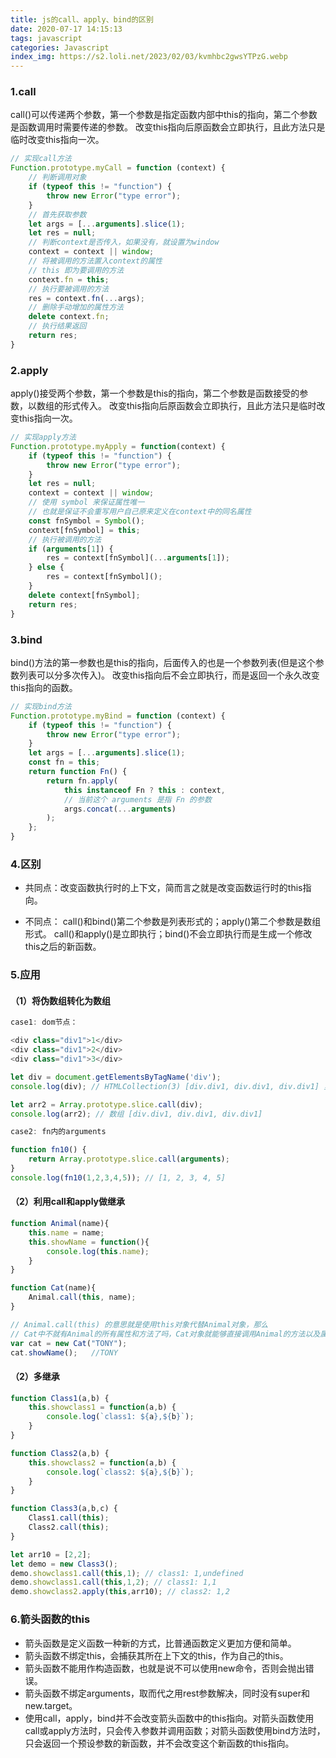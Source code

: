 ```yaml
---
title: js的call、apply、bind的区别
date: 2020-07-17 14:15:13
tags: javascript
categories: Javascript
index_img: https://s2.loli.net/2023/02/03/kvmhbc2gwsYTPzG.webp
---
```


### 1.call
call()可以传递两个参数，第一个参数是指定函数内部中this的指向，第二个参数是函数调用时需要传递的参数。
改变this指向后原函数会立即执行，且此方法只是临时改变this指向一次。

```javascript
// 实现call方法
Function.prototype.myCall = function (context) {
    // 判断调用对象
    if (typeof this != "function") {
        throw new Error("type error");
    }
    // 首先获取参数
    let args = [...arguments].slice(1);
    let res = null;
    // 判断context是否传入，如果没有，就设置为window
    context = context || window;
    // 将被调用的方法置入context的属性
    // this 即为要调用的方法
    context.fn = this;
    // 执行要被调用的方法
    res = context.fn(...args);
    // 删除手动增加的属性方法
    delete context.fn;
    // 执行结果返回
    return res;
}
```

### 2.apply
apply()接受两个参数，第一个参数是this的指向，第二个参数是函数接受的参数，以数组的形式传入。
改变this指向后原函数会立即执行，且此方法只是临时改变this指向一次。
```javascript
// 实现apply方法
Function.prototype.myApply = function(context) {
    if (typeof this != "function") {
        throw new Error("type error");
    }
    let res = null;
    context = context || window;
    // 使用 symbol 来保证属性唯一
    // 也就是保证不会重写用户自己原来定义在context中的同名属性
    const fnSymbol = Symbol();
    context[fnSymbol] = this;
    // 执行被调用的方法
    if (arguments[1]) {
        res = context[fnSymbol](...arguments[1]);
    } else {
        res = context[fnSymbol]();
    }
    delete context[fnSymbol];
    return res;
}
```

### 3.bind
bind()方法的第一参数也是this的指向，后面传入的也是一个参数列表(但是这个参数列表可以分多次传入)。
改变this指向后不会立即执行，而是返回一个永久改变this指向的函数。
```javascript
// 实现bind方法
Function.prototype.myBind = function (context) {
    if (typeof this != "function") {
        throw new Error("type error");
    }
    let args = [...arguments].slice(1);
    const fn = this;
    return function Fn() {
        return fn.apply(
            this instanceof Fn ? this : context,
            // 当前这个 arguments 是指 Fn 的参数
            args.concat(...arguments)
        );
    };
}
```

### 4.区别
* 共同点：改变函数执行时的上下文，简而言之就是改变函数运行时的this指向。

* 不同点：
call()和bind()第二个参数是列表形式的；apply()第二个参数是数组形式。
call()和apply()是立即执行；bind()不会立即执行而是生成一个修改this之后的新函数。

### 5.应用
#### （1）将伪数组转化为数组
```javascript
case1: dom节点：

<div class="div1">1</div>
<div class="div1">2</div>
<div class="div1">3</div>

let div = document.getElementsByTagName('div');
console.log(div); // HTMLCollection(3) [div.div1, div.div1, div.div1] 里面包含length属性

let arr2 = Array.prototype.slice.call(div);
console.log(arr2); // 数组 [div.div1, div.div1, div.div1]
```

```javascript
case2: fn内的arguments

function fn10() {
    return Array.prototype.slice.call(arguments);
}
console.log(fn10(1,2,3,4,5)); // [1, 2, 3, 4, 5]
```

#### （2）利用call和apply做继承
```javascript
function Animal(name){      
    this.name = name;      
    this.showName = function(){      
        console.log(this.name);      
    }      
}      

function Cat(name){    
    Animal.call(this, name);    
}      

// Animal.call(this) 的意思就是使用this对象代替Animal对象，那么
// Cat中不就有Animal的所有属性和方法了吗，Cat对象就能够直接调用Animal的方法以及属性了
var cat = new Cat("TONY");     
cat.showName();   //TONY
```
#### （2）多继承
```javascript
function Class1(a,b) {
    this.showclass1 = function(a,b) {
        console.log(`class1: ${a},${b}`);
    }
}

function Class2(a,b) {
    this.showclass2 = function(a,b) {
        console.log(`class2: ${a},${b}`);
    }
}

function Class3(a,b,c) {
    Class1.call(this);
    Class2.call(this);
}

let arr10 = [2,2];
let demo = new Class3();
demo.showclass1.call(this,1); // class1: 1,undefined
demo.showclass1.call(this,1,2); // class1: 1,1
demo.showclass2.apply(this,arr10); // class2: 1,2

```

### 6.箭头函数的this
* 箭头函数是定义函数一种新的方式，比普通函数定义更加方便和简单。
* 箭头函数不绑定this，会捕获其所在上下文的this，作为自己的this。
* 箭头函数不能用作构造函数，也就是说不可以使用new命令，否则会抛出错误。
* 箭头函数不绑定arguments，取而代之用rest参数解决，同时没有super和new.target。
* 使用call，apply，bind并不会改变箭头函数中的this指向。对箭头函数使用call或apply方法时，只会传入参数并调用函数；对箭头函数使用bind方法时，只会返回一个预设参数的新函数，并不会改变这个新函数的this指向。